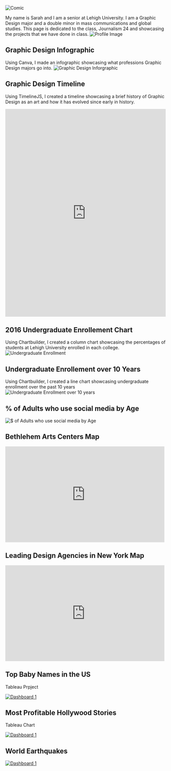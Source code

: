 

![Comic](https://github.com/sarahelisabethmoran/sarahelisabethmoran.github.io/blob/master/Screen%20Shot%202017-10-08%20at%209.41.19%20PM.png?raw=true)

My name is Sarah and I am a senior at Lehigh University. I am a Graphic Design major and a double minor in mass communications and global studies. This page is dedicated to the class, Journalism 24 and showcasing the projects that we have done in class.
![Profile Image](https://github.com/sarahelisabethmoran/sarahelisabethmoran.github.io/blob/master/31413643.png?raw=true)



## Graphic Design Infographic 
Using Canva, I made an infographic showcasing what professions Graphic Design majors go into. 
![Graphic Design Inforgraphic](https://github.com/sarahelisabethmoran/sarahelisabethmoran.github.io/blob/master/graphicdesigninfographic.png?raw=true)



## Graphic Design Timeline 
Using TimelineJS, I created a timeline showcasing a brief history of Graphic Design as an art and how it has evolved since early in history. 
<iframe src='https://cdn.knightlab.com/libs/timeline3/latest/embed/index.html?source=1q4SUdob0o9A5FkLTWkVdqqt2OgCQeAXJnfiPty4slA4&font=Default&lang=en&initial_zoom=2&height=650' width='100%' height='650' webkitallowfullscreen mozallowfullscreen allowfullscreen frameborder='0'></iframe>



##  2016 Undergraduate Enrollement Chart 
Using Chartbuilder, I created a column chart showcasing the percentages of students at Lehigh University enrolled in each college. 
![Undergraduate Enrollment](https://github.com/sarahelisabethmoran/sarahelisabethmoran.github.io/blob/master/2016UndergraduateEnrollmentChart.png?raw=true)

## Undergraduate Enrollement over 10 Years
Using Chartbuilder, I created a line chart showcasing undergraduate enrollment over the past 10 years
![Undergraduate Enrollment over 10 years](https://github.com/sarahelisabethmoran/sarahelisabethmoran.github.io/blob/master/Undergraduate_Enrollment_from_the_Past_10_Years_Arts_&_Sciences_Business_Engineering__chartbuilder%202.png?raw=true)

## % of Adults who use social media by Age
![$ of Adults who use social media by Age](https://github.com/sarahelisabethmoran/sarahelisabethmoran.github.io/blob/master/%25_of_Adults_who_use_Social_Media_by_Age__18-29_20-49_50-64_chartbuilder.png?raw=true) 

## Bethlehem Arts Centers Map
<iframe width="500" height="300" scrolling="no" frameborder="no" src="https://fusiontables.google.com/embedviz?q=select+col0+from+1sGgdCG9JTZnOf2co9u5lbTgJf0l07c-qck1S6MuT&amp;viz=MAP&amp;h=false&amp;lat=40.6157057522292&amp;lng=-75.36029755095825&amp;t=1&amp;z=14&amp;l=col0&amp;y=2&amp;tmplt=2&amp;hml=ONE_COL_LAT_LNG"></iframe>

## Leading Design Agencies in New York Map
<iframe width="500" height="300" scrolling="no" frameborder="no" src="https://fusiontables.google.com/embedviz?q=select+col0+from+1VgZ3JiHZkfJWZfBDEnF9_3u2iZ7CiPC_wayDKBzO&amp;viz=MAP&amp;h=false&amp;lat=40.72229964317436&amp;lng=-73.98203869672852&amp;t=1&amp;z=13&amp;l=col0&amp;y=2&amp;tmplt=2&amp;hml=ONE_COL_LAT_LNG"></iframe>

## Top Baby Names in the US
Tableau Prpject

<html>
<div class='tableauPlaceholder' id='viz1506355459080' style='position: relative'><noscript><a href='#'><img alt='Dashboard 1 ' src='https:&#47;&#47;public.tableau.com&#47;static&#47;images&#47;Ba&#47;BabyNames_Project&#47;Dashboard1&#47;1_rss.png' style='border: none' /></a></noscript><object class='tableauViz'  style='display:none;'><param name='host_url' value='https%3A%2F%2Fpublic.tableau.com%2F' /> <param name='embed_code_version' value='2' /> <param name='site_root' value='' /><param name='name' value='BabyNames_Project&#47;Dashboard1' /><param name='tabs' value='no' /><param name='toolbar' value='yes' /><param name='static_image' value='https:&#47;&#47;public.tableau.com&#47;static&#47;images&#47;Ba&#47;BabyNames_Project&#47;Dashboard1&#47;1.png' /> <param name='animate_transition' value='yes' /><param name='display_static_image' value='yes' /><param name='display_spinner' value='yes' /><param name='display_overlay' value='yes' /><param name='display_count' value='yes' /><param name='filter' value='publish=yes' /></object></div>                <script type='text/javascript'>                    var divElement = document.getElementById('viz1506355459080');                    var vizElement = divElement.getElementsByTagName('object')[0];                    vizElement.style.width='100%';vizElement.style.height=(divElement.offsetWidth*0.75)+'px';                    var scriptElement = document.createElement('script');                    scriptElement.src = 'https://public.tableau.com/javascripts/api/viz_v1.js';                    vizElement.parentNode.insertBefore(scriptElement, vizElement);                </script>
</html>

## Most Profitable Hollywood Stories
Tableau Chart
<html>
  <div class='tableauPlaceholder' id='viz1506527796848' style='position: relative'><noscript><a href='#'><img alt='Dashboard 1 ' src='https:&#47;&#47;public.tableau.com&#47;static&#47;images&#47;Ho&#47;HollywoodStories_3&#47;Dashboard1&#47;1_rss.png' style='border: none' /></a></noscript><object class='tableauViz'  style='display:none;'><param name='host_url' value='https%3A%2F%2Fpublic.tableau.com%2F' /> <param name='embed_code_version' value='2' /> <param name='site_root' value='' /><param name='name' value='HollywoodStories_3&#47;Dashboard1' /><param name='tabs' value='no' /><param name='toolbar' value='yes' /><param name='static_image' value='https:&#47;&#47;public.tableau.com&#47;static&#47;images&#47;Ho&#47;HollywoodStories_3&#47;Dashboard1&#47;1.png' /> <param name='animate_transition' value='yes' /><param name='display_static_image' value='yes' /><param name='display_spinner' value='yes' /><param name='display_overlay' value='yes' /><param name='display_count' value='yes' /><param name='filter' value='publish=yes' /></object></div>                <script type='text/javascript'>                    var divElement = document.getElementById('viz1506527796848');                    var vizElement = divElement.getElementsByTagName('object')[0];                    vizElement.style.width='100%';vizElement.style.height=(divElement.offsetWidth*0.75)+'px';                    var scriptElement = document.createElement('script');                    scriptElement.src = 'https://public.tableau.com/javascripts/api/viz_v1.js';                    vizElement.parentNode.insertBefore(scriptElement, vizElement);                </script>
  </html>

## World Earthquakes

<html>
  <div class='tableauPlaceholder' id='viz1507217200999' style='position: relative'><noscript><a href='#'><img alt='Dashboard 1 ' src='https:&#47;&#47;public.tableau.com&#47;static&#47;images&#47;J2&#47;J24Project&#47;Dashboard1&#47;1_rss.png' style='border: none' /></a></noscript><object class='tableauViz'  style='display:none;'><param name='host_url' value='https%3A%2F%2Fpublic.tableau.com%2F' /> <param name='embed_code_version' value='2' /> <param name='site_root' value='' /><param name='name' value='J24Project&#47;Dashboard1' /><param name='tabs' value='no' /><param name='toolbar' value='yes' /><param name='static_image' value='https:&#47;&#47;public.tableau.com&#47;static&#47;images&#47;J2&#47;J24Project&#47;Dashboard1&#47;1.png' /> <param name='animate_transition' value='yes' /><param name='display_static_image' value='yes' /><param name='display_spinner' value='yes' /><param name='display_overlay' value='yes' /><param name='display_count' value='yes' /><param name='filter' value='publish=yes' /></object></div>                <script type='text/javascript'>                    var divElement = document.getElementById('viz1507217200999');                    var vizElement = divElement.getElementsByTagName('object')[0];                    vizElement.style.width='1000px';vizElement.style.height='860px';                    var scriptElement = document.createElement('script');                    scriptElement.src = 'https://public.tableau.com/javascripts/api/viz_v1.js';                    vizElement.parentNode.insertBefore(scriptElement, vizElement);                </script>
  </html>
  
  

